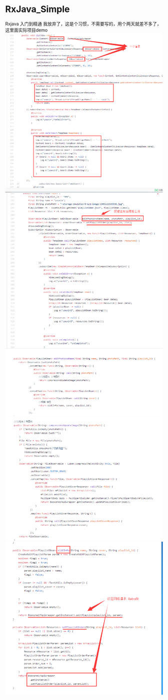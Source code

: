 # RxJava_Simple
Rxjava 入门到精通
我放弃了，这是个习惯，不需要写的，用个两天就差不多了，这里面实际项目demo
![image](https://raw.githubusercontent.com/youxin11544/RxJava_Simple/master/1.png)
![image](https://raw.githubusercontent.com/youxin11544/RxJava_Simple/master/2.png)
![image](https://raw.githubusercontent.com/youxin11544/RxJava_Simple/master/3.png)
![image](https://raw.githubusercontent.com/youxin11544/RxJava_Simple/master/4.png)
![image](https://raw.githubusercontent.com/youxin11544/RxJava_Simple/master/5.png)
